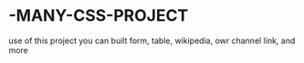 # -MANY-CSS-PROJECT
use of this project you can built form, table, wikipedia, owr channel link, and more
